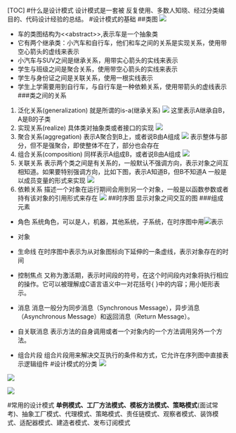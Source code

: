 [TOC]
#什么是设计模式
设计模式是一套被 反复使用、多数人知晓、经过分类编目的、代码设计经验的总结。
#设计模式的基础
##类图
![](https://gitee.com/zacharytse/image/raw/master/img/20201018093135.png)
- 车的类图结构为\<\<abstract\>\>,表示车是一个抽象类
- 它有两个继承类：小汽车和自行车，他们和车之间的关系是实现关系，使用带空心箭头的虚线来表示
- 小汽车与SUV之间是继承关系，用带实心箭头的实线来表示
- 学生与班级之间是聚合关系，使用带空心箭头的实线来表示
- 学生与身份证之间是关联关系，使用一根实线表示
- 学生上学需要用到自行车，与自行车是一种依赖关系，使用带箭头的虚线表示
###类之间的关系
1. 泛化关系(generalization)
就是所谓的is-a(继承关系)
![](https://gitee.com/zacharytse/image/raw/master/img/20201018093643.png)
这里表示A继承自B，A是B的子类
2. 实现关系(realize)
   具体类对抽象类或者接口的实现
![](https://gitee.com/zacharytse/image/raw/master/img/20201018093809.png)
3. 聚合关系(aggregation)
   表示A聚合到B上，或者说B由A组成
![](https://gitee.com/zacharytse/image/raw/master/img/20201018093901.png)
表示整体与部分，但不是强聚合，即使整体不在了，部分也会存在
4. 组合关系(composition)
   同样表示A组成B，或者说B由A组成
![](https://gitee.com/zacharytse/image/raw/master/img/20201018094029.png)
5. 关联关系
   表示两个类之间是有关系的，一般默认不强调方向，表示对象之间互相知道。如果要特别强调方向，比如下图，表示A知道B，但B不知道A
   一般是以成员变量的形式来实现
![](https://gitee.com/zacharytse/image/raw/master/img/20201018094253.png)
6. 依赖关系
   描述一个对象在运行期间会用到另一个对象，一般是以函数参数或者持有该对象的引用形式来存在
![](https://gitee.com/zacharytse/image/raw/master/img/20201018094416.png)
##时序图
显示对象之间交互的图
###组成元素
- 角色
  系统角色，可以是人，机器，其他系统，子系统，在时序图中用![](https://gitee.com/zacharytse/image/raw/master/img/20201018094619.png)表示
- 对象
  
- 生命线
  在时序图中表示为从对象图标向下延伸的一条虚线，表示对象存在的时间
- 控制焦点
  又称为激活期，表示时间段的符号，在这个时间段内对象将执行相应的操作。它可以被理解成C语言语义中一对花括号{ }中的内容；用小矩形表示。
- 消息
  消息一般分为同步消息（Synchronous Message），异步消息（Asynchronous Message）和返回消息（Return Message）。
- 自关联消息
  表示方法的自身调用或者一个对象内的一个方法调用另外一个方法。
- 组合片段
  组合片段用来解决交互执行的条件和方式，它允许在序列图中直接表示逻辑组件
#设计模式的分类
![](https://gitee.com/zacharytse/image/raw/master/img/1602986848(1).png)

![](https://gitee.com/zacharytse/image/raw/master/img/1602986882(1).png)

![](https://gitee.com/zacharytse/image/raw/master/img/1602986937(1).png)

#常用的设计模式
**单例模式、工厂方法模式、模板方法模式、策略模式**(面试常考)、抽象工厂模式、代理模式、策略模式、责任链模式、观察者模式、装饰模式、适配器模式、建造者模式、发布订阅模式

  